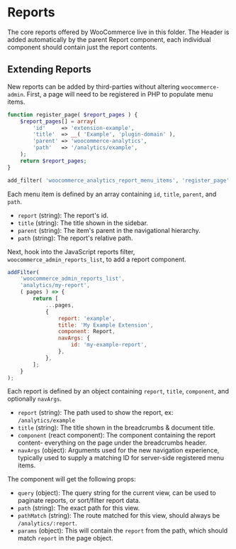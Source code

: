 # Reports

The core reports offered by WooCommerce live in this folder. The Header is added automatically by the parent Report component, each individual component should contain just the report contents.

## Extending Reports

New reports can be added by third-parties without altering `woocommerce-admin`. First, a page will need to be registered in PHP to populate menu items.

```php
function register_page( $report_pages ) {
	$report_pages[] = array(
		'id'     => 'extension-example',
		'title'  => __( 'Example', 'plugin-domain' ),
		'parent' => 'woocommerce-analytics',
		'path'   => '/analytics/example',
	);
	return $report_pages;
}

add_filter( 'woocommerce_analytics_report_menu_items', 'register_page' );
```

Each menu item is defined by an array containing `id`, `title`, `parent`, and `path`.

-   `report` (string): The report's id.
-   `title` (string): The title shown in the sidebar.
-   `parent` (string): The item's parent in the navigational hierarchy.
-   `path` (string): The report's relative path.

Next, hook into the JavaScript reports filter, `woocommerce_admin_reports_list`, to add a report component.

```js
addFilter(
	'woocommerce_admin_reports_list',
	'analytics/my-report',
	( pages ) => {
		return [
			...pages,
			{
				report: 'example',
				title: 'My Example Extension',
				component: Report,
				navArgs: {
					id: 'my-example-report',
				},
			},
		];
	}
);
```

Each report is defined by an object containing `report`, `title`, `component`, and optionally `navArgs`.

-   `report` (string): The path used to show the report, ex: `/analytics/example`
-   `title` (string): The title shown in the breadcrumbs & document title.
-   `component` (react component): The component containing the report content- everything on the page under the breadcrumbs header.
-   `navArgs` (object): Arguments used for the new navigation experience, typically used to supply a matching ID for server-side registered menu items.

The component will get the following props:

-   `query` (object): The query string for the current view, can be used to paginate reports, or sort/filter report data.
-   `path` (string): The exact path for this view.
-   `pathMatch` (string): The route matched for this view, should always be `/analytics/:report`.
-   `params` (object): This will contain the `report` from the path, which should match `report` in the page object.
